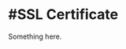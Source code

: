 [title]: # (#SSL Certificate)
[tags]: # (XXX)
[priority]: # (935)
# #SSL Certificate
Something here.

